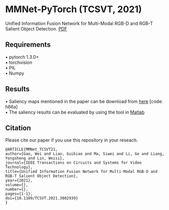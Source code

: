 # MMNet-PyTorch (TCSVT, 2021)
Unified Information Fusion Network for Multi-Modal RGB-D and RGB-T Salient Object Detection. [PDF](https://ieeexplore.ieee.org/document/9439490)

## Requirements
•	pytorch 1.3.0+   
•	torchvision   
•	PIL   
•	Numpy   

## Results
•	Saliency maps mentioned in the paper can be download from [here](https://pan.baidu.com/s/1aEOSRSOEDloITsBbjqiGKQ ) [code: h66a]  
•	The saliency results can be evaluated by using the tool in [Matlab](http://dpfan.net/d3netbenchmark/)  

## Citation
Please cite our paper if you use this repository in your reseach.
```
@ARTICLE{MMNet_TCSVT21,  
author={Gao, Wei and Liao, Guibiao and Ma, Siwei and Li, Ge and Liang, Yongsheng and Lin, Weisi},  
journal={IEEE Transactions on Circuits and Systems for Video Technology},   
title={Unified Information Fusion Network for Multi-Modal RGB-D and RGB-T Salient Object Detection},   
year={2021},  
volume={},  
number={},  
pages={1-1},  
doi={10.1109/TCSVT.2021.3082939}
}
```
